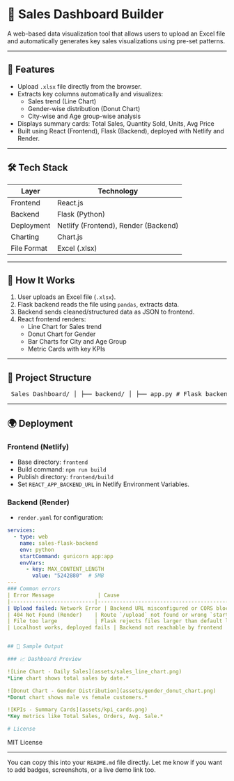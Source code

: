 # 🧮 Sales Dashboard Builder

A web-based data visualization tool that allows users to upload an Excel file and automatically generates key sales visualizations using pre-set patterns.

---

## 📌 Features

- Upload `.xlsx` file directly from the browser.
- Extracts key columns automatically and visualizes:
  - Sales trend (Line Chart)
  - Gender-wise distribution (Donut Chart)
  - City-wise and Age group-wise analysis
- Displays summary cards: Total Sales, Quantity Sold, Units, Avg Price
- Built using React (Frontend), Flask (Backend), deployed with Netlify and Render.

---

## 🛠️ Tech Stack

| Layer       | Technology      |
|-------------|-----------------|
| Frontend    | React.js        |
| Backend     | Flask (Python)  |
| Deployment  | Netlify (Frontend), Render (Backend)
| Charting    | Chart.js        |
| File Format | Excel (.xlsx)   |

---

## 🚀 How It Works

1. User uploads an Excel file (`.xlsx`).
2. Flask backend reads the file using `pandas`, extracts data.
3. Backend sends cleaned/structured data as JSON to frontend.
4. React frontend renders:
   - Line Chart for Sales trend
   - Donut Chart for Gender
   - Bar Charts for City and Age Group
   - Metric Cards with key KPIs

---

## 📁 Project Structure
<pre lang="bash"> Sales_Dashboard/ │ ├── backend/ │ ├── app.py # Flask backend logic │ ├── requirements.txt # Python dependencies │ └── render.yaml # Render deployment config │ ├── frontend/ │ ├── public/ │ │ ├── favicon.ico # Custom React favicon │ ├── src/ │ │ ├── App.js # React frontend logic │ │ └── components/ │ ├── .env # Backend URL variable │ └── package.json # React app metadata </pre>
---

## 🌍 Deployment

### Frontend (Netlify)
- Base directory: `frontend`
- Build command: `npm run build`
- Publish directory: `frontend/build`
- Set `REACT_APP_BACKEND_URL` in Netlify Environment Variables.

### Backend (Render)
- `render.yaml` for configuration:
```yaml
services:
  - type: web
    name: sales-flask-backend
    env: python
    startCommand: gunicorn app:app
    envVars:
      - key: MAX_CONTENT_LENGTH
        value: "5242880"  # 5MB
---
### Common errors
| Error Message              | Cause                                            | Fix                                                            |
|---------------------------|--------------------------------------------------|----------------------------------------------------------------|
| Upload failed: Network Error | Backend URL misconfigured or CORS blocked     | ✅ Check `REACT_APP_BACKEND_URL` in frontend `.env`            |
| 404 Not Found (Render)    | Route `/upload` not found or wrong `startCommand` | ✅ Ensure Flask has `@app.route('/upload')` and uses `gunicorn app:app` |
| File too large            | Flask rejects files larger than default limit   | ✅ Set `app.config['MAX_CONTENT_LENGTH'] = 5 * 1024 * 1024`     |
| Localhost works, deployed fails | Backend not reachable by frontend         | ✅ Ensure CORS is configured and both frontend/backend URLs are set correctly |


## 📸 Sample Output

### 📈 Dashboard Preview

![Line Chart - Daily Sales](assets/sales_line_chart.png)
*Line chart shows total sales by date.*

![Donut Chart - Gender Distribution](assets/gender_donut_chart.png)
*Donut chart shows male vs female customers.*

![KPIs - Summary Cards](assets/kpi_cards.png)
*Key metrics like Total Sales, Orders, Avg. Sale.*

# License
```
MIT License


---

You can copy this into your `README.md` file directly. Let me know if you want to add badges, screenshots, or a live demo link too.

